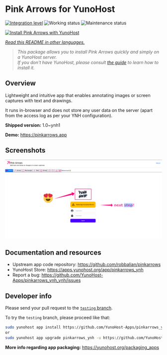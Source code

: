 <!--
N.B.: This README was automatically generated by <https://github.com/YunoHost/apps/tree/master/tools/readme_generator>
It shall NOT be edited by hand.
-->

# Pink Arrows for YunoHost

[![Integration level](https://dash.yunohost.org/integration/pinkarrows_ynh.svg)](https://dash.yunohost.org/appci/app/pinkarrows_ynh) ![Working status](https://ci-apps.yunohost.org/ci/badges/pinkarrows_ynh.status.svg) ![Maintenance status](https://ci-apps.yunohost.org/ci/badges/pinkarrows_ynh.maintain.svg)

[![Install Pink Arrows with YunoHost](https://install-app.yunohost.org/install-with-yunohost.svg)](https://install-app.yunohost.org/?app=pinkarrows_ynh)

*[Read this README in other languages.](./ALL_README.md)*

> *This package allows you to install Pink Arrows quickly and simply on a YunoHost server.*  
> *If you don't have YunoHost, please consult [the guide](https://yunohost.org/install) to learn how to install it.*

## Overview

Lightweight and intuitive app that enables annotating images or screen captures with text and drawings.

It runs in-browser and does not store any user data on the server (apart from the access log as per your YNH configuration).


**Shipped version:** 1.0~ynh1

**Demo:** <https://pinkarrows.app>

## Screenshots

![Screenshot of Pink Arrows](./doc/screenshots/pinkarrows_ynh.png)

## Documentation and resources

- Upstream app code repository: <https://github.com/robbalian/pinkarrows>
- YunoHost Store: <https://apps.yunohost.org/app/pinkarrows_ynh>
- Report a bug: <https://github.com/YunoHost-Apps/pinkarrows_ynh_ynh/issues>

## Developer info

Please send your pull request to the [`testing` branch](https://github.com/YunoHost-Apps/pinkarrows_ynh_ynh/tree/testing).

To try the `testing` branch, please proceed like that:

```bash
sudo yunohost app install https://github.com/YunoHost-Apps/pinkarrows_ynh_ynh/tree/testing --debug
or
sudo yunohost app upgrade pinkarrows_ynh -u https://github.com/YunoHost-Apps/pinkarrows_ynh_ynh/tree/testing --debug
```

**More info regarding app packaging:** <https://yunohost.org/packaging_apps>
